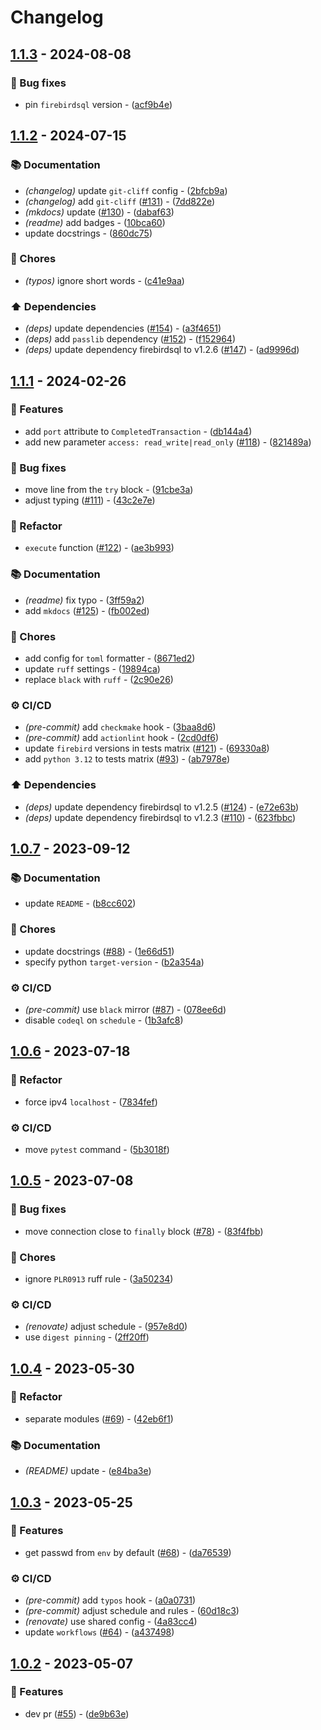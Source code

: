 # Changelog

## [1.1.3](https://github.com/DeadNews/firebirdsql-run/compare/v1.1.2...v1.1.3) - 2024-08-08

### 🐛 Bug fixes

- pin `firebirdsql` version - ([acf9b4e](https://github.com/DeadNews/firebirdsql-run/commit/acf9b4e28de30a462cfb20878a3d0c9e7b9b4cc9))

## [1.1.2](https://github.com/DeadNews/firebirdsql-run/compare/v1.1.1...v1.1.2) - 2024-07-15

### 📚 Documentation

- _(changelog)_ update `git-cliff` config - ([2bfcb9a](https://github.com/DeadNews/firebirdsql-run/commit/2bfcb9a557a4d50113d14c90efd58dca0f86c6ee))
- _(changelog)_ add `git-cliff` ([#131](https://github.com/DeadNews/firebirdsql-run/issues/131)) - ([7dd822e](https://github.com/DeadNews/firebirdsql-run/commit/7dd822e9aa796816144bc8c7e6a69d86c525e3cc))
- _(mkdocs)_ update ([#130](https://github.com/DeadNews/firebirdsql-run/issues/130)) - ([dabaf63](https://github.com/DeadNews/firebirdsql-run/commit/dabaf636900d12d9ba865be08ab06a37340cf5d6))
- _(readme)_ add badges - ([10bca60](https://github.com/DeadNews/firebirdsql-run/commit/10bca6066a19a04eaa6b883fb228c74228d35775))
- update docstrings - ([860dc75](https://github.com/DeadNews/firebirdsql-run/commit/860dc75a198162093ee703d4c7dc6c7cb33f4ea7))

### 🧹 Chores

- _(typos)_ ignore short words - ([c41e9aa](https://github.com/DeadNews/firebirdsql-run/commit/c41e9aa18b13a754ecc884bb224c2e8c3dab9ed5))

### ⬆️ Dependencies

- _(deps)_ update dependencies ([#154](https://github.com/DeadNews/firebirdsql-run/issues/154)) - ([a3f4651](https://github.com/DeadNews/firebirdsql-run/commit/a3f465182d1c66eadc1fc13cbd5e92194ada85d2))
- _(deps)_ add `passlib` dependency ([#152](https://github.com/DeadNews/firebirdsql-run/issues/152)) - ([f152964](https://github.com/DeadNews/firebirdsql-run/commit/f1529645489e0db67a125c93f98a8e5322533c2c))
- _(deps)_ update dependency firebirdsql to v1.2.6 ([#147](https://github.com/DeadNews/firebirdsql-run/issues/147)) - ([ad9996d](https://github.com/DeadNews/firebirdsql-run/commit/ad9996d9eaaca1bca4d14abe96a86c841c9f9d93))

## [1.1.1](https://github.com/DeadNews/firebirdsql-run/compare/v1.0.7...v1.1.1) - 2024-02-26

### 🚀 Features

- add `port` attribute to `CompletedTransaction` - ([db144a4](https://github.com/DeadNews/firebirdsql-run/commit/db144a4913a76fe16c4058c9f6c9257e8da29d89))
- add new parameter `access: read_write|read_only` ([#118](https://github.com/DeadNews/firebirdsql-run/issues/118)) - ([821489a](https://github.com/DeadNews/firebirdsql-run/commit/821489a8422e067934ee78fe731a62aceaf68d3e))

### 🐛 Bug fixes

- move line from the `try` block - ([91cbe3a](https://github.com/DeadNews/firebirdsql-run/commit/91cbe3a8e9824b7126dcbf435aa66e4cf7f47b59))
- adjust typing ([#111](https://github.com/DeadNews/firebirdsql-run/issues/111)) - ([43c2e7e](https://github.com/DeadNews/firebirdsql-run/commit/43c2e7ee9ce1a458f5d11f3d45e2640603a52df8))

### 🚜 Refactor

- `execute` function ([#122](https://github.com/DeadNews/firebirdsql-run/issues/122)) - ([ae3b993](https://github.com/DeadNews/firebirdsql-run/commit/ae3b99399bf374926cb5b3267cc486b21c36978e))

### 📚 Documentation

- _(readme)_ fix typo - ([3ff59a2](https://github.com/DeadNews/firebirdsql-run/commit/3ff59a2cfaaef6673adf5d32c59b58df9f0f63c8))
- add `mkdocs` ([#125](https://github.com/DeadNews/firebirdsql-run/issues/125)) - ([fb002ed](https://github.com/DeadNews/firebirdsql-run/commit/fb002ed85cd31c94b8e16c3d25a61adc1b462596))

### 🧹 Chores

- add config for `toml` formatter - ([8671ed2](https://github.com/DeadNews/firebirdsql-run/commit/8671ed22d9eae76b99d23960ae30ff47feda6088))
- update `ruff` settings - ([19894ca](https://github.com/DeadNews/firebirdsql-run/commit/19894caada7de2608a96610eb0b7734f29361be7))
- replace `black` with `ruff` - ([2c90e26](https://github.com/DeadNews/firebirdsql-run/commit/2c90e261a92a85fc5a5d033ff5e4c1d3bd37d050))

### ⚙️ CI/CD

- _(pre-commit)_ add `checkmake` hook - ([3baa8d6](https://github.com/DeadNews/firebirdsql-run/commit/3baa8d6d1ac7a0efba93f1155b4bb48f0ef1385b))
- _(pre-commit)_ add `actionlint` hook - ([2cd0df6](https://github.com/DeadNews/firebirdsql-run/commit/2cd0df6b93ef362b79cc8bafbaa8a8bceafd82dc))
- update `firebird` versions in tests matrix ([#121](https://github.com/DeadNews/firebirdsql-run/issues/121)) - ([69330a8](https://github.com/DeadNews/firebirdsql-run/commit/69330a89bfe059a2a899206395129c8814d735e3))
- add `python 3.12` to tests matrix ([#93](https://github.com/DeadNews/firebirdsql-run/issues/93)) - ([ab7978e](https://github.com/DeadNews/firebirdsql-run/commit/ab7978e834654cc5b63c328ac895f620ef65e5f1))

### ⬆️ Dependencies

- _(deps)_ update dependency firebirdsql to v1.2.5 ([#124](https://github.com/DeadNews/firebirdsql-run/issues/124)) - ([e72e63b](https://github.com/DeadNews/firebirdsql-run/commit/e72e63b292d4b8c3635897da42952cb516b0901a))
- _(deps)_ update dependency firebirdsql to v1.2.3 ([#110](https://github.com/DeadNews/firebirdsql-run/issues/110)) - ([623fbbc](https://github.com/DeadNews/firebirdsql-run/commit/623fbbcb361a2c3134a5990cb119a7004fccc0e3))

## [1.0.7](https://github.com/DeadNews/firebirdsql-run/compare/v1.0.6...v1.0.7) - 2023-09-12

### 📚 Documentation

- update `README` - ([b8cc602](https://github.com/DeadNews/firebirdsql-run/commit/b8cc6028a06b8be398e6b4fe0b9adf44bbf32db5))

### 🧹 Chores

- update docstrings ([#88](https://github.com/DeadNews/firebirdsql-run/issues/88)) - ([1e66d51](https://github.com/DeadNews/firebirdsql-run/commit/1e66d514d7b11b4278776e7392b9fb93d81e69fb))
- specify python `target-version` - ([b2a354a](https://github.com/DeadNews/firebirdsql-run/commit/b2a354a253b613d3aa4b1f9c4912e7260e41b003))

### ⚙️ CI/CD

- _(pre-commit)_ use `black` mirror ([#87](https://github.com/DeadNews/firebirdsql-run/issues/87)) - ([078ee6d](https://github.com/DeadNews/firebirdsql-run/commit/078ee6d99b63d0239dfc1661a2e278ff38418d7e))
- disable `codeql` on `schedule` - ([1b3afc8](https://github.com/DeadNews/firebirdsql-run/commit/1b3afc84d701461d4dbb2f8348f80286adaa9eb6))

## [1.0.6](https://github.com/DeadNews/firebirdsql-run/compare/v1.0.5...v1.0.6) - 2023-07-18

### 🚜 Refactor

- force ipv4 `localhost` - ([7834fef](https://github.com/DeadNews/firebirdsql-run/commit/7834fef4fa047b0f91025854f946aa77bb2225aa))

### ⚙️ CI/CD

- move `pytest` command - ([5b3018f](https://github.com/DeadNews/firebirdsql-run/commit/5b3018fe10c01f134b7bcc8512b072bb221258a9))

## [1.0.5](https://github.com/DeadNews/firebirdsql-run/compare/v1.0.4...v1.0.5) - 2023-07-08

### 🐛 Bug fixes

- move connection close to `finally` block ([#78](https://github.com/DeadNews/firebirdsql-run/issues/78)) - ([83f4fbb](https://github.com/DeadNews/firebirdsql-run/commit/83f4fbba59f6db8d18a41f415b6b0b6dcb43c7da))

### 🧹 Chores

- ignore `PLR0913` ruff rule - ([3a50234](https://github.com/DeadNews/firebirdsql-run/commit/3a502341355a51977bc39142b591fb4bf6bcad67))

### ⚙️ CI/CD

- _(renovate)_ adjust schedule - ([957e8d0](https://github.com/DeadNews/firebirdsql-run/commit/957e8d0e1f2de9440c04a9f5ecce89104ccdb51a))
- use `digest pinning` - ([2ff20ff](https://github.com/DeadNews/firebirdsql-run/commit/2ff20ff20396edd660a8f39eb50da755ed721ef7))

## [1.0.4](https://github.com/DeadNews/firebirdsql-run/compare/v1.0.3...v1.0.4) - 2023-05-30

### 🚜 Refactor

- separate modules ([#69](https://github.com/DeadNews/firebirdsql-run/issues/69)) - ([42eb6f1](https://github.com/DeadNews/firebirdsql-run/commit/42eb6f147cafa6affe6b1bd7ccd5a109f0a5be99))

### 📚 Documentation

- _(README)_ update - ([e84ba3e](https://github.com/DeadNews/firebirdsql-run/commit/e84ba3e8e2f72a8dcad43f8ac3c768527ca199bd))

## [1.0.3](https://github.com/DeadNews/firebirdsql-run/compare/v1.0.2...v1.0.3) - 2023-05-25

### 🚀 Features

- get passwd from `env` by default ([#68](https://github.com/DeadNews/firebirdsql-run/issues/68)) - ([da76539](https://github.com/DeadNews/firebirdsql-run/commit/da7653955cb8c4501fc917df0822f8be2405fb22))

### ⚙️ CI/CD

- _(pre-commit)_ add `typos` hook - ([a0a0731](https://github.com/DeadNews/firebirdsql-run/commit/a0a0731c906bb60a881633217a135a23f38a00ca))
- _(pre-commit)_ adjust schedule and rules - ([60d18c3](https://github.com/DeadNews/firebirdsql-run/commit/60d18c384eba08d57e07f0c2594de4a07463ddb0))
- _(renovate)_ use shared config - ([4a83cc4](https://github.com/DeadNews/firebirdsql-run/commit/4a83cc46b63fe1d75e5f95719f4f4bb652b3b5d8))
- update `workflows` ([#64](https://github.com/DeadNews/firebirdsql-run/issues/64)) - ([a437498](https://github.com/DeadNews/firebirdsql-run/commit/a4374984035d5f77d20639d94a35e68dc4eeb152))

## [1.0.2](https://github.com/DeadNews/firebirdsql-run/commits/v1.0.2) - 2023-05-07

### 🚀 Features

- dev pr ([#55](https://github.com/DeadNews/firebirdsql-run/issues/55)) - ([de9b63e](https://github.com/DeadNews/firebirdsql-run/commit/de9b63eaafe6e90aff540aa1e8c50be08f72da02))

<!-- generated by git-cliff -->
